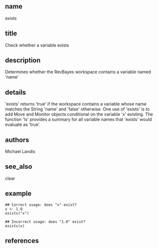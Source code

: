 ## name
exists
## title
Check whether a variable exists
## description
Determines whether the RevBayes workspace contains a variable named 'name'
## details
'exists' returns 'true' if the workspace contains a variable whose name matches the String 'name' and 'false' otherwise. One use of 'exists' is to add Move and Monitor objects conditional on the variable 'x' existing. The function 'ls' provides a summary for all variable names that 'exists' would evaluate as 'true'.
## authors
Michael Landis
## see_also
clear
## example
	## Correct usage: does "x" exist?
	x <- 1.0
	exists("x")
	
	## Incorrect usage: does "1.0" exist?
	exists(x)
	
## references
